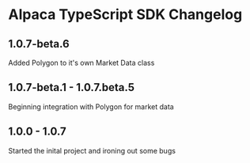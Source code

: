 # Alpaca TypeScript SDK Changelog

## 1.0.7-beta.6

Added Polygon to it's own Market Data class

## 1.0.7-beta.1 - 1.0.7.beta.5

Beginning integration with Polygon for market data

## 1.0.0 - 1.0.7

Started the inital project and ironing out some bugs
